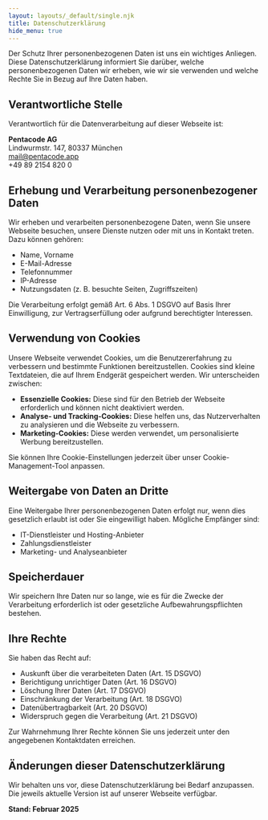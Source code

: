 ```yaml
---
layout: layouts/_default/single.njk
title: Datenschutzerklärung
hide_menu: true
---
```


Der Schutz Ihrer personenbezogenen Daten ist uns ein wichtiges Anliegen. Diese Datenschutzerklärung informiert Sie darüber, welche personenbezogenen Daten wir erheben, wie wir sie verwenden und welche Rechte Sie in Bezug auf Ihre Daten haben.

## Verantwortliche Stelle

Verantwortlich für die Datenverarbeitung auf dieser Webseite ist:

**Pentacode AG**  
Lindwurmstr. 147, 80337 München  
mail@pentacode.app  
+49 89 2154 820 0

## Erhebung und Verarbeitung personenbezogener Daten

Wir erheben und verarbeiten personenbezogene Daten, wenn Sie unsere Webseite besuchen, unsere Dienste nutzen oder mit uns in Kontakt treten.  Dazu können gehören:

- Name, Vorname
- E-Mail-Adresse
- Telefonnummer
- IP-Adresse
- Nutzungsdaten (z. B. besuchte Seiten, Zugriffszeiten)

Die Verarbeitung erfolgt gemäß Art. 6 Abs. 1 DSGVO auf Basis Ihrer Einwilligung, zur Vertragserfüllung oder aufgrund berechtigter Interessen.

## Verwendung von Cookies

Unsere Webseite verwendet Cookies, um die Benutzererfahrung zu verbessern und bestimmte Funktionen bereitzustellen. Cookies sind kleine Textdateien, die auf Ihrem Endgerät gespeichert werden. Wir unterscheiden zwischen:

- **Essenzielle Cookies:** Diese sind für den Betrieb der Webseite erforderlich und können nicht deaktiviert werden.
- **Analyse- und Tracking-Cookies:** Diese helfen uns, das Nutzerverhalten zu analysieren und die Webseite zu verbessern.
- **Marketing-Cookies:** Diese werden verwendet, um personalisierte Werbung bereitzustellen.

Sie können Ihre Cookie-Einstellungen jederzeit über unser Cookie-Management-Tool anpassen.

## Weitergabe von Daten an Dritte

Eine Weitergabe Ihrer personenbezogenen Daten erfolgt nur, wenn dies gesetzlich erlaubt ist oder Sie eingewilligt haben. Mögliche Empfänger sind:

- IT-Dienstleister und Hosting-Anbieter
- Zahlungsdienstleister
- Marketing- und Analyseanbieter

## Speicherdauer

Wir speichern Ihre Daten nur so lange, wie es für die Zwecke der Verarbeitung erforderlich ist oder gesetzliche Aufbewahrungspflichten bestehen.

## Ihre Rechte

Sie haben das Recht auf:

- Auskunft über die verarbeiteten Daten (Art. 15 DSGVO)
- Berichtigung unrichtiger Daten (Art. 16 DSGVO)
- Löschung Ihrer Daten (Art. 17 DSGVO)
- Einschränkung der Verarbeitung (Art. 18 DSGVO)
- Datenübertragbarkeit (Art. 20 DSGVO)
- Widerspruch gegen die Verarbeitung (Art. 21 DSGVO)

Zur Wahrnehmung Ihrer Rechte können Sie uns jederzeit unter den angegebenen Kontaktdaten erreichen.

## Änderungen dieser Datenschutzerklärung

Wir behalten uns vor, diese Datenschutzerklärung bei Bedarf anzupassen. Die jeweils aktuelle Version ist auf unserer Webseite verfügbar.

**Stand: Februar 2025**